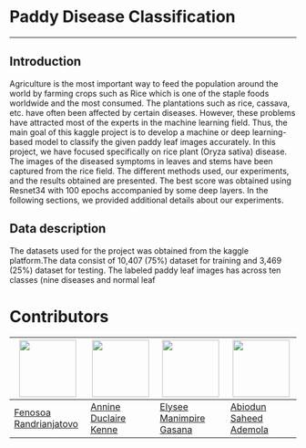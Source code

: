 # Paddy Disease Classification

---

## Introduction 
Agriculture is the most important way to feed the population around the world by farming crops such as Rice
which is one of the staple foods worldwide and the most consumed. The plantations such as rice, cassava, etc.
have often been affected by certain diseases. However, these problems have attracted most of the experts in the
machine learning field. Thus, the main goal of this kaggle project is to develop a machine or deep learning-based
model to classify the given paddy leaf images accurately. In this project, we have focused specifically on rice plant
(Oryza sativa) disease. The images of the diseased symptoms in leaves and stems have been captured from the
rice field. The different methods used, our experiments, and the results obtained are presented. The best score
was obtained using Resnet34 with 100 epochs accompanied by some deep layers. In the following sections, we
provided additional details about our experiments.

## Data description

The datasets used for the project was obtained from the kaggle platform.The data consist of 10,407 (75%) dataset
for training and 3,469 (25%) dataset for testing. The labeled paddy leaf images has across ten classes (nine diseases
and normal leaf







# Contributors
<img src="https://avatars.githubusercontent.com/u/98966847?v=4" width="100" height="100"> | <img src="https://avatars.githubusercontent.com/u/97548404?v=4" width="100" height="100">| <img src="https://avatars.githubusercontent.com/u/98966983?v=4" width="100" height="100"> | <img src="https://avatars.githubusercontent.com/u/77112906?v=4" width="100" height="100">
------|-----|------|------
[Fenosoa Randrianjatovo](https://github.com/FenosoaRandrianjatovo) | [Annine Duclaire Kenne](https://github.com/annine1)| [Elysee Manimpire Gasana](https://github.com/GasanaElysee12) | [Abiodun Saheed Ademola](https://github.com/Eminent01)
